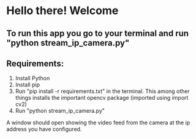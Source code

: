 # Hello there! Welcome

## To run this app you go to your terminal and run "python stream_ip_camera.py"

## Requirements:

1. Install Python
2. Install pip
3. Run "pip install -r requirements.txt" in the terminal. This among other things installs the important opencv package (imported using import cv2)
4. Run "python stream_ip_camera.py"

A window should open showing the video feed from the camera at the ip address you have configured.
 
